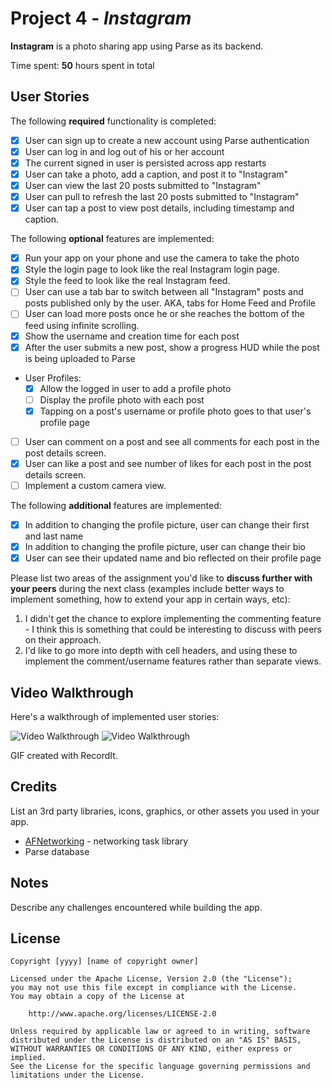 # Project 4 - *Instagram*

**Instagram** is a photo sharing app using Parse as its backend.

Time spent: **50** hours spent in total

## User Stories

The following **required** functionality is completed:

- [x] User can sign up to create a new account using Parse authentication
- [x] User can log in and log out of his or her account
- [x] The current signed in user is persisted across app restarts
- [x] User can take a photo, add a caption, and post it to "Instagram"
- [x] User can view the last 20 posts submitted to "Instagram"
- [x] User can pull to refresh the last 20 posts submitted to "Instagram"
- [x] User can tap a post to view post details, including timestamp and caption.

The following **optional** features are implemented:

- [x] Run your app on your phone and use the camera to take the photo
- [x] Style the login page to look like the real Instagram login page.
- [x] Style the feed to look like the real Instagram feed.
- [ ] User can use a tab bar to switch between all "Instagram" posts and posts published only by the user. AKA, tabs for Home Feed and Profile
- [ ] User can load more posts once he or she reaches the bottom of the feed using infinite scrolling.
- [x] Show the username and creation time for each post
- [x] After the user submits a new post, show a progress HUD while the post is being uploaded to Parse
- User Profiles:
  - [x] Allow the logged in user to add a profile photo
  - [ ] Display the profile photo with each post
  - [x] Tapping on a post's username or profile photo goes to that user's profile page
- [ ] User can comment on a post and see all comments for each post in the post details screen.
- [x] User can like a post and see number of likes for each post in the post details screen.
- [ ] Implement a custom camera view.

The following **additional** features are implemented:

- [x] In addition to changing the profile picture, user can change their first and last name
- [x] In addition to changing the profile picture, user can change their bio
- [x] User can see their updated name and bio reflected on their profile page

Please list two areas of the assignment you'd like to **discuss further with your peers** during the next class (examples include better ways to implement something, how to extend your app in certain ways, etc):

1. I didn't get the chance to explore implementing the commenting feature - I think this is something that could be interesting to discuss with peers on their approach.
2. I'd like to go more into depth with cell headers, and using these to implement the comment/username features rather than separate views.

## Video Walkthrough

Here's a walkthrough of implemented user stories:

<img src='https://recordit.co/JVRpPTuZT7.gif' title='Video Walkthrough' width='' alt='Video Walkthrough' />
<img src='https://recordit.co/EJHOqXmnM3.gif' title='Video Walkthrough' width='' alt='Video Walkthrough' />

GIF created with RecordIt.

## Credits

List an 3rd party libraries, icons, graphics, or other assets you used in your app.

- [AFNetworking](https://github.com/AFNetworking/AFNetworking) - networking task library
- Parse database 


## Notes

Describe any challenges encountered while building the app.

## License

    Copyright [yyyy] [name of copyright owner]

    Licensed under the Apache License, Version 2.0 (the "License");
    you may not use this file except in compliance with the License.
    You may obtain a copy of the License at

        http://www.apache.org/licenses/LICENSE-2.0

    Unless required by applicable law or agreed to in writing, software
    distributed under the License is distributed on an "AS IS" BASIS,
    WITHOUT WARRANTIES OR CONDITIONS OF ANY KIND, either express or implied.
    See the License for the specific language governing permissions and
    limitations under the License.
